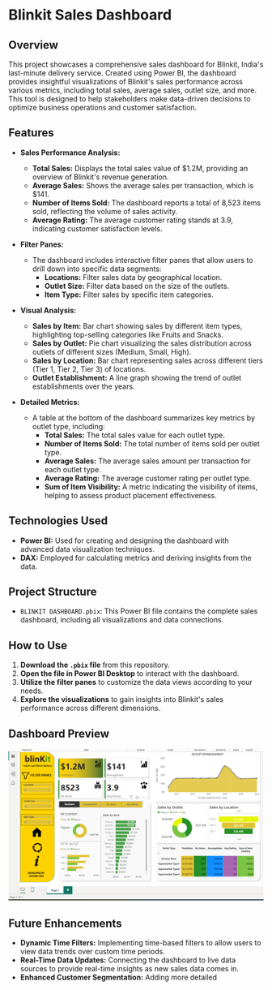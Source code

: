 # Blinkit Sales Dashboard

## Overview
This project showcases a comprehensive sales dashboard for Blinkit, India's last-minute delivery service. Created using Power BI, the dashboard provides insightful visualizations of Blinkit's sales performance across various metrics, including total sales, average sales, outlet size, and more. This tool is designed to help stakeholders make data-driven decisions to optimize business operations and customer satisfaction.

## Features
- **Sales Performance Analysis:**
  - **Total Sales:** Displays the total sales value of $1.2M, providing an overview of Blinkit's revenue generation.
  - **Average Sales:** Shows the average sales per transaction, which is $141.
  - **Number of Items Sold:** The dashboard reports a total of 8,523 items sold, reflecting the volume of sales activity.
  - **Average Rating:** The average customer rating stands at 3.9, indicating customer satisfaction levels.

- **Filter Panes:**
  - The dashboard includes interactive filter panes that allow users to drill down into specific data segments:
    - **Locations:** Filter sales data by geographical location.
    - **Outlet Size:** Filter data based on the size of the outlets.
    - **Item Type:** Filter sales by specific item categories.

- **Visual Analysis:**
  - **Sales by Item:** Bar chart showing sales by different item types, highlighting top-selling categories like Fruits and Snacks.
  - **Sales by Outlet:** Pie chart visualizing the sales distribution across outlets of different sizes (Medium, Small, High).
  - **Sales by Location:** Bar chart representing sales across different tiers (Tier 1, Tier 2, Tier 3) of locations.
  - **Outlet Establishment:** A line graph showing the trend of outlet establishments over the years.

- **Detailed Metrics:**
  - A table at the bottom of the dashboard summarizes key metrics by outlet type, including:
    - **Total Sales:** The total sales value for each outlet type.
    - **Number of Items Sold:** The total number of items sold per outlet type.
    - **Average Sales:** The average sales amount per transaction for each outlet type.
    - **Average Rating:** The average customer rating per outlet type.
    - **Sum of Item Visibility:** A metric indicating the visibility of items, helping to assess product placement effectiveness.

## Technologies Used
- **Power BI:** Used for creating and designing the dashboard with advanced data visualization techniques.
- **DAX:** Employed for calculating metrics and deriving insights from the data.

## Project Structure
- `BLINKIT DASHBOARD.pbix`: This Power BI file contains the complete sales dashboard, including all visualizations and data connections.

## How to Use
1. **Download the `.pbix` file** from this repository.
2. **Open the file in Power BI Desktop** to interact with the dashboard.
3. **Utilize the filter panes** to customize the data views according to your needs.
4. **Explore the visualizations** to gain insights into Blinkit's sales performance across different dimensions.

## Dashboard Preview
![Dashboard Preview](BLINKIT%20DASHB.png)


## Future Enhancements
- **Dynamic Time Filters:** Implementing time-based filters to allow users to view data trends over custom time periods.
- **Real-Time Data Updates:** Connecting the dashboard to live data sources to provide real-time insights as new sales data comes in.
- **Enhanced Customer Segmentation:** Adding more detailed
